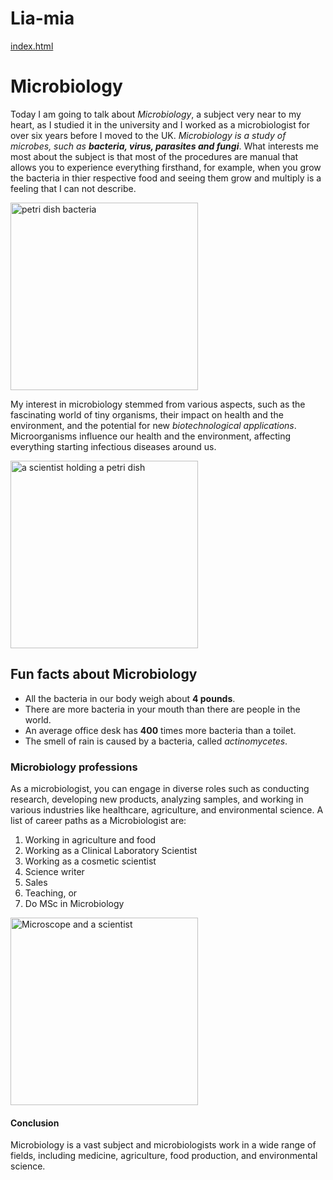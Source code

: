 # Lia-mia

[index.html](https://github.com/user-attachments/files/22315248/index.html)<!DOCTYPE html>
<html lang="en" >
<head>
  <meta charset="UTF-8">
  <title>Microbiology</title>
  <link rel="stylesheet" href="./style.css">

</head>
<body>
<!-- partial:index.partial.html -->
<h1> Microbiology</h1>
<p id="introduction"> Today I am going to talk about <em>Microbiology</em>, a subject very near to my heart, as I studied it in the university and I worked as a microbiologist for over six years before I moved to the UK. <em>Microbiology is a study of microbes, such as <strong>bacteria, virus, parasites and fungi</strong></em>. What interests me most about the subject is that most of the procedures are manual that allows you to experience everything firsthand, for example, when you grow the bacteria in thier respective food and seeing them grow and multiply is a feeling that I can not describe.</p>
<img id="introduction2" src="https://images.pexels.com/photos/3786249/pexels-photo-3786249.jpeg" alt="petri dish bacteria" width="300">
<p> My interest in microbiology stemmed from various aspects, such as the fascinating world of tiny organisms, their impact on health and the environment, and the potential for new <em>biotechnological applications</em>. Microorganisms influence our health and the environment, affecting everything starting infectious diseases around us.</p>
<div class="bacterial-culture">
<img src="https://media.istockphoto.com/id/1131003688/photo/woman-researcher-performing-examination-of-bacterial-culture-plate.jpg?b=1&s=612x612&w=0&k=20&c=w2O5cg4k0DMNgjt2wlixoIjlf0gieiqjMmR0_CFv2x0=" alt="a scientist holding a petri dish" width="300">
</div>
<h2> Fun facts about Microbiology</h2>
<ul>
  <li> All the bacteria in our body weigh about <strong>4 pounds</strong>.</li>
  <li>There are more bacteria in your mouth than there are people in the world.</li>
  <li> An average office desk has <strong>400</strong> times more bacteria than a toilet. </li>
  <li> The smell of rain is caused by a bacteria, called <em>actinomycetes</em>.</li>
  </ul>
    <h3> Microbiology professions</h3>
    <p>As a microbiologist, you can engage in diverse roles such as conducting research, developing new products, analyzing samples, and working in various industries like healthcare, agriculture, and environmental science. A list of career paths as a Microbiologist are:</p>
    <ol>
      <li>Working in agriculture and food</li>
      <li>Working as a Clinical Laboratory Scientist</li>
      <li>Working as a cosmetic scientist </li>
      <li>Science writer</li>
      <li> Sales</li>
      <li> Teaching, or</li>
      <li> Do MSc in Microbiology</li>
    </ol>
      <img src="https://images.pexels.com/photos/4033304/pexels-photo-4033304.jpeg" alt="Microscope and a scientist" width="300">
      <h4> Conclusion</h4>
      <p>Microbiology is a vast subject and microbiologists work in a wide range of fields, including medicine, agriculture, food production, and environmental science.</p>
<!-- partial -->
  
</body>
</html>

